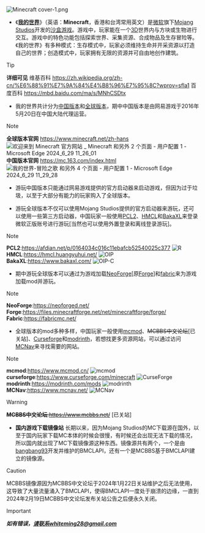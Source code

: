 ![Minecraft cover-1.png](https://github.com/yunzhi-tenthofadis/yunzhi-tenthofadis.github.io/assets/144130279/a4228173-4847-4f60-a29d-35fdd14e6d45)


- 《**[我的世界](https://zh.wikipedia.org/zh-cn/%E6%88%91%E7%9A%84%E4%B8%96%E7%95%8C?wprov=sfla1)**》（英语：**Minecraft**，香港和台湾常用英文）是[微软](https://zh.wikipedia.org/wiki/%E5%BE%AE%E8%BD%AF)旗下[Mojang Studios](https://zh.wikipedia.org/wiki/Mojang_Studios)开发的[沙盒游戏](https://zh.wikipedia.org/wiki/%E6%B2%99%E7%9B%92%E6%B8%B8%E6%88%8F)。游戏中，玩家能在一个[3D](https://zh.wikipedia.org/wiki/%E4%B8%89%E7%BB%B4%E8%AE%A1%E7%AE%97%E6%9C%BA%E5%9B%BE%E5%BD%A2)世界内与方块或生物进行交互。游戏中的特色功能包括探索世界、采集资源、合成物品及生存冒险等。《我的世界》有多种模式：生存模式中，玩家必须维持生命并开采资源以打造自己的世界；创造模式中，玩家拥有无限的资源并可自由地创作建筑。
> [!TIP]
> **详细可见**
维基百科
https://zh.wikipedia.org/zh-cn/%E6%88%91%E7%9A%84%E4%B8%96%E7%95%8C?wprov=sfla1
百度百科
https://mbd.baidu.com/ma/s/MNhCSDtx


- 我的世界共计分为[中国版本](https://mc.163.com/index.html)和[全球版本](https://www.minecraft.net/zh-hans)，期中中国版本是由网易游戏于2016年5月20日在中国大陆代理运营。
> [!NOTE]
> **全球版本官网**
https://www.minecraft.net/zh-hans
![欢迎来到 Minecraft 官方网站 _ Minecraft 和另外 2 个页面 - 用户配置 1 - Microsoft​ Edge 2024_6_29 11_26_01](https://github.com/yunzhi-tenthofadis/yunzhi-tenthofadis.github.io/assets/144130279/135a9764-6c06-4fc2-8a85-cb2740df4f4c)
> **中国版本官网**
https://mc.163.com/index.html
![我的世界-冒险之歌 和另外 4 个页面 - 用户配置 1 - Microsoft​ Edge 2024_6_29 11_29_28](https://github.com/yunzhi-tenthofadis/yunzhi-tenthofadis.github.io/assets/144130279/48962ac5-dbe5-4f35-aa7c-9066ad8b4f61)


- 游玩中国版本只能通过网易游戏提供的官方启动器来启动游戏，但因为过于垃圾，以至于大部分有能力的玩家购入了全球版本。


- 游玩全球版本不仅可以使用Mojang Studios提供的官方启动器来游玩，还可以使用一些第三方启动器，中国玩家一般使用[PCL2](https://afdian.net/p/0164034c016c11ebafcb52540025c377)、[HMCL](https://hmcl.huangyuhui.net/)和[BakaXL](https://www.bakaxl.com/)来登录微软正版账号进行游玩[当然也可以使用外置登录和离线登录游玩]。
> [!NOTE]
> **PCL2**:https://afdian.net/p/0164034c016c11ebafcb52540025c377
![R](https://github.com/yunzhi-tenthofadis/yunzhi-tenthofadis.github.io/assets/144130279/1f4544c9-05dd-48db-b27d-e2f935377a90)
> **HMCL**:https://hmcl.huangyuhui.net/
![OIP](https://github.com/yunzhi-tenthofadis/yunzhi-tenthofadis.github.io/assets/144130279/abb1d7f2-d721-40f5-b121-a642d4c17fb0)
> **BakaXL**:https://www.bakaxl.com/
![OIP-C](https://github.com/yunzhi-tenthofadis/yunzhi-tenthofadis.github.io/assets/144130279/5b9e9195-f550-488f-afb7-dc27846db42a)

- 期中游玩全球版本可以通过为游戏加载[NeoForge](https://neoforged.net/)[原[Forge](https://files.minecraftforge.net/net/minecraftforge/forge/)]和[fabric](https://fabricmc.net/)来为游戏加载mod并游玩。
> [!NOTE]
> **NeoForge**:https://neoforged.net/
**Forge**:https://files.minecraftforge.net/net/minecraftforge/forge/
**Fabric**:https://fabricmc.net/


- 全球版本的mod多种多样，中国玩家一般使用[mcmod](https://www.mcmod.cn/)、~~MCBBS中文论坛~~[已关站]、[Curseforge](https://www.curseforge.com/minecraft)和[modrinth](https://modrinth.com/mods)，若想找更多资源网站，可以通过访问[MCNav](https://www.mcnav.net/)来寻找需要的网站。
> [!NOTE]
> **mcmod**:https://www.mcmod.cn/
![mcmod](https://github.com/yunzhi-tenthofadis/yunzhi-tenthofadis.github.io/assets/144130279/af4abab1-252e-4c27-aca7-566f2e632800)
> **curseforge**:https://www.curseforge.com/minecraft
![CurseForge](https://github.com/yunzhi-tenthofadis/yunzhi-tenthofadis.github.io/assets/144130279/2a3c86e9-b6a9-4640-94a9-61d9bdc4926f)
> **modrinth**:https://modrinth.com/mods
![modrinth](https://github.com/yunzhi-tenthofadis/yunzhi-tenthofadis.github.io/assets/144130279/d71fb393-8c5f-4c6a-9d5c-14f19746886c)
> **MCNav**:https://www.mcnav.net/
![MCNav](https://github.com/yunzhi-tenthofadis/yunzhi-tenthofadis.github.io/assets/144130279/cbd9ea69-e7bb-469d-961b-3217d3ba1362)

> [!WARNING]
> ~~**MCBBS中文论坛**:https://www.mcbbs.net/~~  [已关站]

- **国内游戏下载镜像站**
长期以来，因为Mojang Studios的MC下载源在国外，以至于国内玩家下载MC本体的时候会很慢，有时候还会出现无法下载的情况，所以国内就出现了MC下载镜像源这种东西。镜像源共有两个，一个是由[bangbang93](https://afdian.net/a/bangbang93)开发并维护的BMCLAPI，还有一个是MCBBS基于BMCLAPI建立的镜像源。
> [!CAUTION]
> MCBBS镜像源因为MCBBS中文论坛于2024年1月22日关站维护之后无法使用，这导致了大量流量涌入了BMCLAPI，使得BMCLAPI一度处于崩溃的边缘，一直到2024年2月19日MCBBS中文论坛发布关站公告之后便永久关闭。


> [!IMPORTANT]
> _**如有错误，请联系whiteming28@gmail.com**_